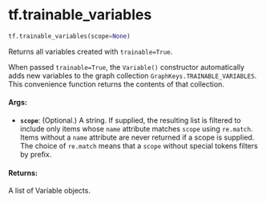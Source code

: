 <div itemscope itemtype="http://developers.google.com/ReferenceObject">
<meta itemprop="name" content="tf.trainable_variables" />
<meta itemprop="path" content="Stable" />
</div>

# tf.trainable_variables

``` python
tf.trainable_variables(scope=None)
```

Returns all variables created with `trainable=True`.

When passed `trainable=True`, the `Variable()` constructor automatically
adds new variables to the graph collection
`GraphKeys.TRAINABLE_VARIABLES`. This convenience function returns the
contents of that collection.

#### Args:

* <b>`scope`</b>: (Optional.) A string. If supplied, the resulting list is filtered to
    include only items whose `name` attribute matches `scope` using
    `re.match`. Items without a `name` attribute are never returned if a scope
    is supplied. The choice of `re.match` means that a `scope` without special
    tokens filters by prefix.


#### Returns:

A list of Variable objects.